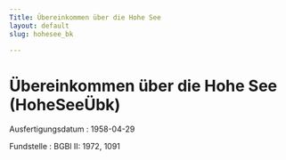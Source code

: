 ```yaml
---
Title: Übereinkommen über die Hohe See
layout: default
slug: hohesee_bk

---
```


# Übereinkommen über die Hohe See (HoheSeeÜbk)

Ausfertigungsdatum
:   1958-04-29

Fundstelle
:   BGBl II: 1972, 1091

